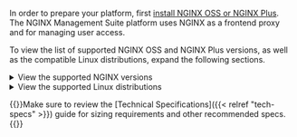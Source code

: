 In order to prepare your platform, first [install NGINX OSS or NGINX Plus](https://docs.nginx.com/nginx/admin-guide/installing-nginx/). The NGINX Management Suite platform uses NGINX as a frontend proxy and for managing user access.

To view the list of supported NGINX OSS and NGINX Plus versions, as well as the compatible Linux distributions, expand the following sections.

<details closed>
<summary><i class="fa-solid fa-circle-info"></i> View the supported NGINX versions</summary>

{{< include "tech-specs/supported-nginx-versions.md" >}}

</details>

<details closed>
<summary><i class="fa-solid fa-circle-info"></i> View the supported Linux distributions</summary>

{{< include "tech-specs/nms-supported-distros.md" >}}

</details>

{{<see-also>}}Make sure to review the [Technical Specifications]({{< relref "tech-specs" >}}) guide for sizing requirements and other recommended specs.{{</see-also>}}




<!-- Do not remove. Keep this code at the bottom of the include -->
<!-- DOCS-1072 -->